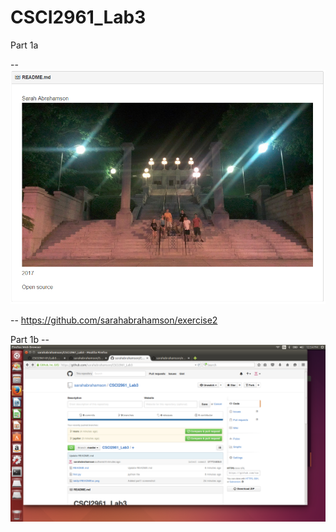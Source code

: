 # CSCI2961_Lab3

Part 1a

-- ![alt text](https://github.com/sarahabrahamson/CSCI2961_Lab3/blob/master/lab3p1READMEsc.png)

-- https://github.com/sarahabrahamson/exercise2

Part 1b
-- ![alt text](https://github.com/sarahabrahamson/CSCI2961_Lab3/blob/master/lab3p1.png)


